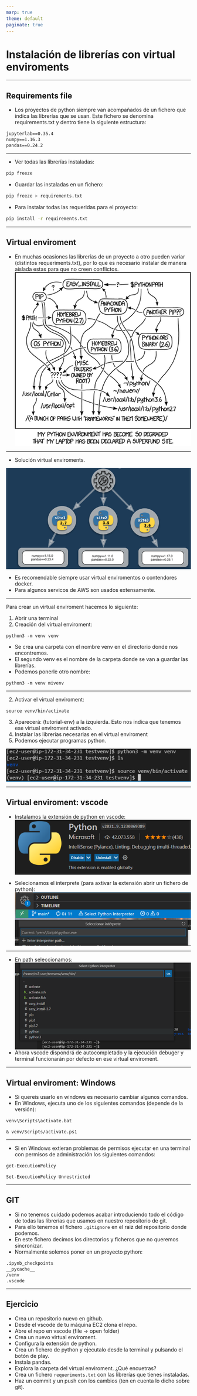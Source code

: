 ```yaml
---
marp: true
theme: default
paginate: true
---
```


<style>
img[alt~="center"] {
  display: block;
  margin: 0 auto;
}
</style>

# Instalación de librerías con virtual enviroments

---

## Requirements file
- Los proyectos de python siempre van acompañados de un fichero que indica las librerías que se usan. 
Este fichero se denomina requirements.txt y dentro tiene la siguiente estructura:
```
jupyterlab==0.35.4
numpy==1.16.3
pandas==0.24.2
```

---

- Ver todas las librerías instaladas:
```bash
pip freeze
```
- Guardar las instaladas en un fichero:
```bash
pip freeze > requirements.txt
```

- Para instalar todas las requeridas para el proyecto:
```bash
pip install -r requirements.txt
```

---

## Virtual enviroment

- En muchas ocasiones las librerías de un proyecto a otro pueden variar (distintos requeriments.txt), por lo que es necesario instalar de manera aislada estas para que no creen conflictos.
![center](./imgs/python_environment.png)

---

- Solución virtual enviroments.

![center](./imgs/venv_2.png)

- Es recomendable siempre usar virtual enviromentos o contendores docker.
- Para algunos servicos de AWS son usados extensamente.

---

Para crear un virtual enviroment hacemos lo siguiente:
1. Abrir una terminal
2. Creación del virtual enviroment:
```
python3 -m venv venv
```
- Se crea una carpeta con el nombre venv en el directorio donde nos encontremos.
- El segundo venv es el nombre de la carpeta donde se van a guardar las librerías.
- Podemos ponerle otro nombre:
```
python3 -m venv mivenv
```

---
2. Activar el virtual enviroment:
```
source venv/bin/activate
```

3. Aparecerá: (tutorial-env) a la izquierda. Esto nos indica que tenemos ese virtual enviroment activado.
4. Instalar las librerías necesarias en el virtual enviroment
5. Podemos ejecutar programas python.

![center](./imgs/venv.png)

---
## Virtual enviroment: vscode
- Instalamos la extensión de python en vscode:
![center](./imgs/python.png)

- Selecionamos el interprete (para axtivar la extensión abrir un fichero de python):
![center](./imgs/vscode1.png)
![center](./imgs/vscode2.png)

---

- En path seleccionamos:
![center](./imgs/vscode3.png)
- Ahora vscode dispondrá de autocompletado y la ejecución debuger y terminal funcionarán por defecto en ese virtual enviroment.

---
## Virtual enviroment: Windows
- Si quereis usarlo en windows es necesario cambiar algunos comandos.
- En Windows, ejecuta uno de los siguientes comandos (depende de la versión):
```
venv\Scripts\activate.bat
```
```
& venv/Scripts/activate.ps1
```

---
- Si en Windows extieran problemas de permisos ejecutar en una terminal con permisos de administración los siguientes comandos:
```
get-ExecutionPolicy
```
```
Set-ExecutionPolicy Unrestricted
```

---

## GIT
- Si no tenemos cuidado podemos acabar introduciendo todo el código de todas las librerías que usamos en nuestro repositorio de git.
- Para ello tenemos el fichero ```.gitignore``` en el raiz del repositorio donde podemos.
- En este fichero decimos los directorios y  ficheros que no queremos sincronizar.
- Normalmente solemos poner en un proyecto python:
```
.ipynb_checkpoints
__pycache__
/venv
.vscode
```

---
## Ejercicio

- Crea un repositorio nuevo en github.
- Desde el vscode de tu máquina EC2 clona el repo.
- Abre el repo en vscode (file -> open folder)
- Crea un nuevo virtual enviroment.
- Configura la extensión de python.
- Crea un fichero de python y ejecutalo desde la terminal y pulsando el botón de play.
- Instala pandas.
- Explora la carpeta del virtual enviroment. ¿Qué encuetras?
- Crea un fichero ```requeriments.txt``` con las librerías que tienes instaladas.
- Haz un commit y un push con los cambios (ten en cuenta lo dicho sobre git).

